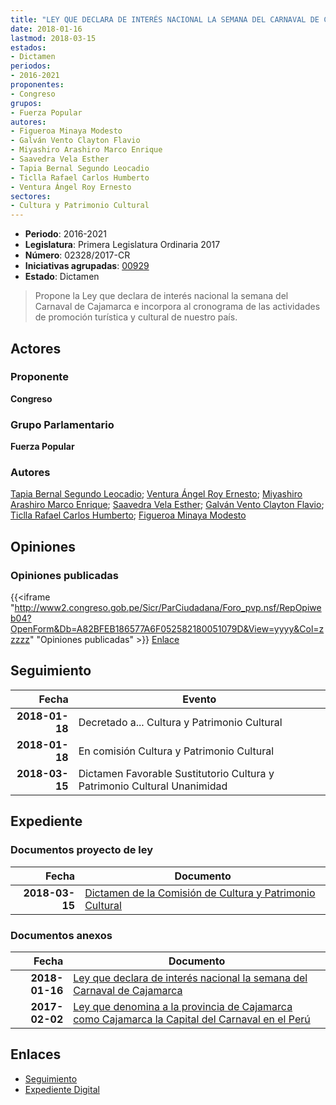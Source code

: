 ```yaml
---
title: "LEY QUE DECLARA DE INTERÉS NACIONAL LA SEMANA DEL CARNAVAL DE CAJAMARCA"
date: 2018-01-16
lastmod: 2018-03-15
estados:
- Dictamen
periodos:
- 2016-2021
proponentes:
- Congreso
grupos:
- Fuerza Popular
autores:
- Figueroa Minaya Modesto
- Galván Vento Clayton Flavio
- Miyashiro Arashiro Marco Enrique
- Saavedra Vela Esther
- Tapia Bernal Segundo Leocadio
- Ticlla Rafael Carlos Humberto
- Ventura Ángel Roy Ernesto
sectores:
- Cultura y Patrimonio Cultural
---
```

- **Periodo**: 2016-2021
- **Legislatura**: Primera Legislatura Ordinaria 2017
- **Número**: 02328/2017-CR
- **Iniciativas agrupadas**: [00929](../../00900/00929)
- **Estado**: Dictamen

> Propone la Ley que declara de interés nacional la semana del Carnaval de Cajamarca e incorpora al cronograma de las actividades de promoción turística y cultural de nuestro país.


## Actores

### Proponente

**Congreso**

### Grupo Parlamentario

**Fuerza Popular**

### Autores

[Tapia Bernal Segundo Leocadio](mailto:mailto:stapia@congreso.gob.pe); [Ventura Ángel Roy Ernesto](mailto:mailto:rventura@congreso.gob.pe); [Miyashiro Arashiro Marco Enrique](mailto:mailto:mmiyashiro@congreso.gob.pe); [Saavedra Vela Esther](mailto:mailto:esaavedra@congreso.gob.pe); [Galván Vento Clayton Flavio](mailto:mailto:cgalvan@congreso.gob.pe); [Ticlla Rafael Carlos Humberto](mailto:mailto:cticlla@congreso.gob.pe); [Figueroa Minaya Modesto](mailto:mailto:mfigueroam@congreso.gob.pe)

## Opiniones

### Opiniones publicadas

{{<iframe "http://www2.congreso.gob.pe/Sicr/ParCiudadana/Foro_pvp.nsf/RepOpiweb04?OpenForm&Db=A82BFEB186577A6F052582180051079D&View=yyyy&Col=zzzzz" "Opiniones publicadas" >}}
[Enlace](http://www2.congreso.gob.pe/Sicr/ParCiudadana/Foro_pvp.nsf/RepOpiweb04?OpenForm&Db=A82BFEB186577A6F052582180051079D&View=yyyy&Col=zzzzz)


## Seguimiento

| Fecha | Evento |
|------:|--------|
| **2018-01-18** | Decretado a... Cultura y Patrimonio Cultural |
| **2018-01-18** | En comisión Cultura y Patrimonio Cultural |
| **2018-03-15** | Dictamen Favorable Sustitutorio Cultura y Patrimonio Cultural Unanimidad |

## Expediente

### Documentos proyecto de ley

| Fecha | Documento |
|------:|-----------|
| **2018-03-15** | [Dictamen de la Comisión de Cultura y Patrimonio Cultural](http://www.leyes.congreso.gob.pe/Documentos/2016_2021/Dictamenes/Proyectos_de_Ley/00929DC05MAY20180315.pdf) |

### Documentos anexos

| Fecha | Documento |
|------:|-----------|
| **2018-01-16** | [Ley que declara de interés nacional la semana del Carnaval de Cajamarca](http://www.leyes.congreso.gob.pe/Documentos/2016_2021/Proyectos_de_Ley_y_de_Resoluciones_Legislativas/PL0232820180116.pdf) |
| **2017-02-02** | [Ley que denomina a la provincia de Cajamarca como Cajamarca la Capital del Carnaval en el Perú](http://www.leyes.congreso.gob.pe/Documentos/2016_2021/Proyectos_de_Ley_y_de_Resoluciones_Legislativas/PL0092920170202.pdf) |

## Enlaces

- [Seguimiento](http://www2.congreso.gob.pe/Sicr/TraDocEstProc/CLProLey2016.nsf/f7fff46988ca05b1052578e100829cc7/491083ac4f2d663d0525821700728705?OpenDocument)
- [Expediente Digital](http://www2.congreso.gob.pe/Sicr/TraDocEstProc/Expvirt_2011.nsf/visbusqptramdoc1621/02328?opendocument)


